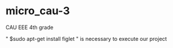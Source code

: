 # micro_cau-3
CAU EEE 4th grade 



" $sudo apt-get install figlet " is necessary to execute our project 
